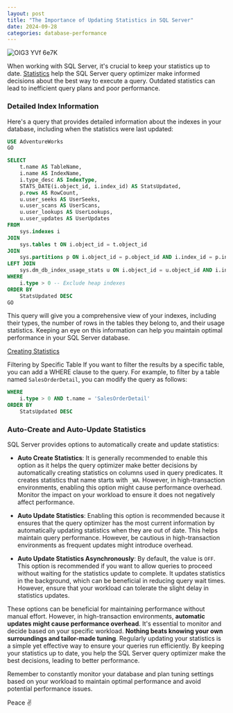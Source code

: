 ```yaml
---
layout: post
title: "The Importance of Updating Statistics in SQL Server"
date: 2024-09-28
categories: database-performance
---
```


![OIG3 YVf 6e7K](https://github.com/user-attachments/assets/cfb92764-285a-46d0-8e77-a83c28c9d41a)


When working with SQL Server, it's crucial to keep your statistics up to date. [Statistics](https://learn.microsoft.com/en-us/sql/relational-databases/statistics/statistics?view=sql-server-ver16) help the SQL Server query optimizer make informed decisions about the best way to execute a query. Outdated statistics can lead to inefficient query plans and poor performance.

### Detailed Index Information

Here's a query that provides detailed information about the indexes in your database, including when the statistics were last updated:

```sql
USE AdventureWorks
GO

SELECT 
    t.name AS TableName,
    i.name AS IndexName,
    i.type_desc AS IndexType,
    STATS_DATE(i.object_id, i.index_id) AS StatsUpdated,
    p.rows AS RowCount,
    u.user_seeks AS UserSeeks,
    u.user_scans AS UserScans,
    u.user_lookups AS UserLookups,
    u.user_updates AS UserUpdates
FROM 
    sys.indexes i
JOIN 
    sys.tables t ON i.object_id = t.object_id
JOIN 
    sys.partitions p ON i.object_id = p.object_id AND i.index_id = p.index_id
LEFT JOIN 
    sys.dm_db_index_usage_stats u ON i.object_id = u.object_id AND i.index_id = u.index_id
WHERE 
    i.type > 0 -- Exclude heap indexes
ORDER BY 
    StatsUpdated DESC
GO

```

This query will give you a comprehensive view of your indexes, including their types, the number of rows in the tables they belong to, and their usage statistics. Keeping an eye on this information can help you maintain optimal performance in your SQL Server database.

[Creating Statistics](https://learn.microsoft.com/en-us/sql/t-sql/statements/create-statistics-transact-sql?view=sql-server-ver16)

Filtering by Specific Table
If you want to filter the results by a specific table, you can add a WHERE clause to the query. For example, to filter by a table named `SalesOrderDetail`, you can modify the query as follows:


``` SQL
WHERE 
    i.type > 0 AND t.name = 'SalesOrderDetail'
ORDER BY 
    StatsUpdated DESC

```

### Auto-Create and Auto-Update Statistics

SQL Server provides options to automatically create and update statistics:

* **Auto Create Statistics**: It is generally recommended to enable this option as it helps the query optimizer make better decisions by automatically creating statistics on columns used in query predicates. It creates statistics that name starts with `_WA`. However, in high-transaction environments, enabling this option might cause performance overhead. Monitor the impact on your workload to ensure it does not negatively affect performance.

* **Auto Update Statistics**: Enabling this option is recommended because it ensures that the query optimizer has the most current information by automatically updating statistics when they are out of date. This helps maintain query performance. However, be cautious in high-transaction environments as frequent updates might introduce overhead.

* **Auto Update Statistics Asynchronously**: By default, the value is `OFF`. This option is recommended if you want to allow queries to proceed without waiting for the statistics update to complete. It updates statistics in the background, which can be beneficial in reducing query wait times. However, ensure that your workload can tolerate the slight delay in statistics updates.

These options can be beneficial for maintaining performance without manual effort. However, in high-transaction environments, **automatic updates might cause performance overhead**. It's essential to monitor and decide based on your specific workload. **Nothing beats knowing your own surroundings and tailor-made tuning**. Regularly updating your statistics is a simple yet effective way to ensure your queries run efficiently. By keeping your statistics up to date, you help the SQL Server query optimizer make the best decisions, leading to better performance.

Remember to constantly monitor your database and plan tuning settings based on your workload to maintain optimal performance and avoid potential performance issues.

Peace ✌️

